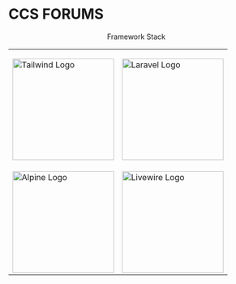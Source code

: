 # CCS FORUMS


<p align="center">Framework Stack</p>
<table align="center" >
    <tr>
        <td>
              <a href="https://tailwindcss.com" target="_blank"><img src="https://www.steadygo.digital/media/snmcksnc/tailwindcss.png" width="200" alt="Tailwind Logo"></a>
        </td>
        <td>
            
 <a href="https://laravel.com" target="_blank"><img src="https://raw.githubusercontent.com/laravel/art/master/logo-lockup/5%20SVG/2%20CMYK/1%20Full%20Color/laravel-logolockup-cmyk-red.svg" width="200" alt="Laravel Logo">
    </a>
        </td>
    </tr>
    <tr>
    </tr>
     <tr height="95">
        <td>
             <a href="https://alpinejs.dev/" target="_blank"><img src="https://alpinejs.dev/alpine_long.svg" width="200" alt="Alpine Logo"></a>
        </td>
        <td>
          <a href="https://laravel.com" target="_blank"><img src="https://github.com/get-icon/geticon/blob/master/icons/livewire.svg" width="200" alt="Livewire Logo">
    </a>
        </td>
    </tr>
</table>





